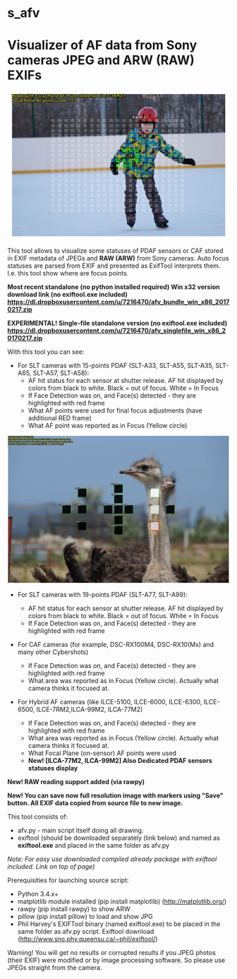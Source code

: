 # s_afv
# Visualizer of AF data from Sony cameras JPEG and ARW (RAW) EXIFs

![alt text](a7rm2_afv.jpeg "AFV tool displaying focus data on photo made with ILCE-7RM2")

This tool allows to visualize some statuses of PDAF sensors or CAF stored in EXIF metadata of JPEGs and **RAW (ARW)** from Sony cameras. Auto focus statuses are parsed from EXIF and presented as ExifTool interprets them. 
I.e. this tool show where are focus points.

**Most recent standalone (no python installed required) Win x32 version download link (no exiftool.exe included)**
**https://dl.dropboxusercontent.com/u/7216470/afv_bundle_win_x86_20170217.zip**

**EXPERIMENTAL! Single-file standalone version (no exiftool.exe included)**
**https://dl.dropboxusercontent.com/u/7216470/afv_singlefile_win_x86_20170217.zip**

With this tool you can see:
- For SLT cameras with 15-points PDAF (SLT-A33, SLT-A55, SLT-A35, SLT-A65, SLT-A57, SLT-A58):
  - AF hit status for each sensor at shutter release. AF hit displayed by colors from black to white. Black = out of focus. White = In Focus
  - If Face Detection was on, and Face(s) detected - they are highlighted with red frame
  - What AF points were used for final focus adjustments (have additional RED frame)
  - What AF point was reported as in Focus (Yellow circle)

![alt text](pics/afv_a57_2.JPG "AF points statuses on SLT-A57 photo")
  
- For SLT cameras with 19-points PDAF (SLT-A77, SLT-A99):
  - AF hit status for each sensor at shutter release. AF hit displayed by colors from black to white. Black = out of focus. White = In Focus
  - If Face Detection was on, and Face(s) detected - they are highlighted with red frame
  
- For CAF cameras (for example, DSC-RX100M4, DSC-RX10(Mx) and many other Cybershots)
  - If Face Detection was on, and Face(s) detected - they are highlighted with red frame
  - What area was reported as in Focus (Yellow circle). Actually what camera thinks it focused at.
  
- For Hybrid AF cameras (like ILCE-5100, ILCE-6000, ILCE-6300, ILCE-6500, ILCE-7RM2,ILCA-99M2, ILCA-77M2)
  - If Face Detection was on, and Face(s) detected - they are highlighted with red frame
  - What area was reported as in Focus (Yellow circle). Actually what camera thinks it focused at.
  - What Focal Plane (on-sensor) AF points were used
  - **New! [ILCA-77M2, ILCA-99M2] Also Dedicated PDAF sensors statuses display**
  
**New! RAW reading support added (via rawpy)**

**New! You can save now full resolution image with markers using "Save" button. All EXIF data copied from source file to new image.**

  
This tool consists of:
  - afv.py - main script itself doing all drawing.
  - exiftool (should be downloaded separately (link below) and named as **exiftool.exe** and placed in the same folder as afv.py
  
  *Note: For easy use downloaded compiled already package with exiftool included. Link on top  of page)*
  
Prerequisities for launching source script:
  - Python 3.4.x+
  - matplotlib module installed (pip install matplotlib) (http://matplotlib.org/)
  - rawpy (pip install rawpy) to show ARW
  - pillow (pip install pillow) to load and show JPG
  - Phil Harvey's EXIFTool binary (named exiftool.exe) to be placed in the same folder as afv.py script. Exiftool download (http://www.sno.phy.queensu.ca/~phil/exiftool/)

Warning! You will get no results or corrupted results if you JPEG photos (their EXIF) were modified or by image processing software. So please use JPEGs straight from the camera.
